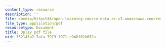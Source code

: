 ```yaml
---
content_type: resource
description: ''
file: /media/https%3A/open-learning-course-data-rc.s3.amazonaws.com/res-6-012-introduction-to-probability-spring-2018/332143a27afa79791971c948f82b032a_sG3_Bveu_cA.pdf
file_type: application/pdf
resourcetype: Document
title: 3play pdf file
uid: 332143a2-7afa-7979-1971-c948f82b032a
---
```

